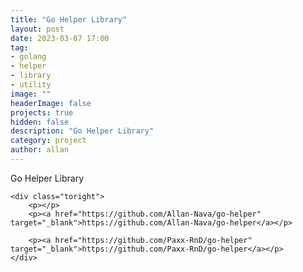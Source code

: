 ```yaml
---
title: "Go Helper Library"
layout: post
date: 2023-03-07 17:00
tag: 
- golang
- helper
- library
- utility
image: ""
headerImage: false
projects: true
hidden: false 
description: "Go Helper Library"
category: project
author: allan
---
```



<div class="side-by-side">
    <div class="toleft">
        <figcaption class="caption">Go Helper Library</figcaption>
    </div>

    <div class="toright">
        <p></p>
        <p><a href="https://github.com/Allan-Nava/go-helper" target="_blank">https://github.com/Allan-Nava/go-helper</a></p>

        <p><a href="https://github.com/Paxx-RnD/go-helper" target="_blank">https://github.com/Paxx-RnD/go-helper</a></p>
    </div>
</div>

